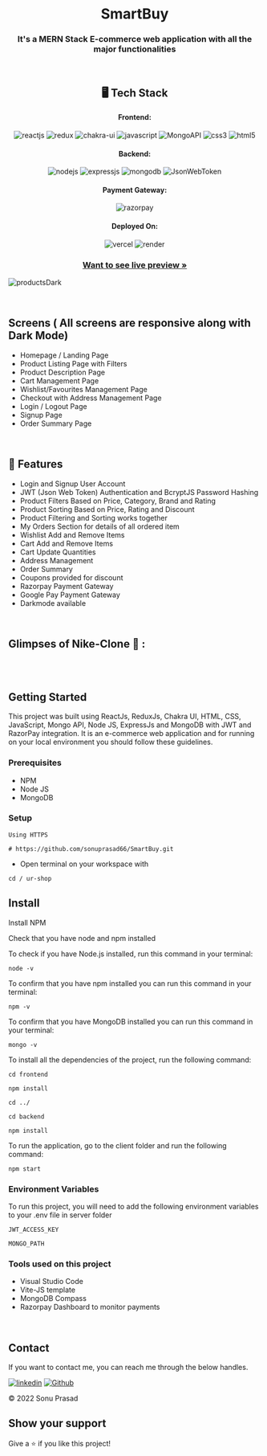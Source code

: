 <h1 align="center">SmartBuy </h1>

<h3 align="center">It's a MERN Stack E-commerce web application with all the major functionalities </h3>

<br />

<h2 align="center">🖥️ Tech Stack</h2>


<h4 align="center">Frontend:</h4>

<p align="center">
  <img src="https://img.shields.io/badge/React-20232A?style=for-the-badge&logo=react&logoColor=61DAFB" alt="reactjs" />
  <img src="https://img.shields.io/badge/Redux-593D88?style=for-the-badge&logo=redux&logoColor=white" alt="redux" />
  <img src="https://img.shields.io/badge/Chakra%20UI-3bc7bd?style=for-the-badge&logo=chakraui&logoColor=white" alt="chakra-ui" />
  <img src="https://img.shields.io/badge/JavaScript-323330?style=for-the-badge&logo=javascript&logoColor=F7DF1E" alt="javascript" />
  <img src="https://img.shields.io/badge/Mongo_API-02303A?style=for-the-badge&logo=react-router&logoColor=white" alt="MongoAPI" />
  <img src="https://img.shields.io/badge/CSS3-1572B6?style=for-the-badge&logo=css3&logoColor=white" alt="css3" />
  <img src="https://img.shields.io/badge/HTML5-E34F26?style=for-the-badge&logo=html5&logoColor=white" alt="html5" />
</p>


<h4 align="center">Backend:</h4>

<p align="center">
  <img src="https://img.shields.io/badge/Node.js-339933?style=for-the-badge&logo=nodedotjs&logoColor=white" alt="nodejs" />
  <img src="https://img.shields.io/badge/Express.js-000000?style=for-the-badge&logo=express&logoColor=white" alt="expressjs" />
  <img src="https://img.shields.io/badge/MongoDB-4EA94B?style=for-the-badge&logo=mongodb&logoColor=white" alt="mongodb" />
  <img src="https://img.shields.io/badge/JWT-000000?style=for-the-badge&logo=JSON%20web%20tokens&logoColor=white" alt="JsonWebToken" />
</p>


<h4 align="center">Payment Gateway:</h4>

<p align="center">
  <img src="https://img.shields.io/badge/Razorpay-02042B?style=for-the-badge&logo=razorpay&logoColor=3395FF" alt="razorpay" />
</p>


<h4 align="center">Deployed On:</h4>

<p align="center">
  <img src="https://img.shields.io/badge/Netlify-00C7B7?style=for-the-badge&logo=netlify&logoColor=white" alt="vercel" />
  <img src="https://img.shields.io/badge/Render-430098?style=for-the-badge&logo=heroku&logoColor=white" alt="render" />
</p>



<h3 align="center"><a href=""><strong>Want to see live preview »</strong></a></h3>




![productsDark](https://user-images.githubusercontent.com/101389401/219954115-6567bd89-10e0-471a-9d4c-e236523e883b.png)

<!--- Nike Clone is a MERN Stack e-commerce web application that allows you to buy shoes & clothes online with payment gateway integration. It has a variety of categories, just visit the product listing page and you will see all the products, apply filters as per your need and in just a few clicks you can buy any product from the website. This project is just for educational purpose -->




<br />

## Screens ( All screens are responsive along with Dark Mode)
- Homepage / Landing Page
- Product Listing Page with Filters
- Product Description Page
- Cart Management Page
- Wishlist/Favourites Management Page
- Checkout with Address Management Page
- Login / Logout Page
- Signup Page
- Order Summary Page


<br />


## 🚀 Features
- Login and Signup User Account
- JWT (Json Web Token) Authentication and BcryptJS Password Hashing 
- Product Filters Based on Price, Category, Brand and Rating
- Product Sorting Based on Price, Rating and Discount
- Product Filtering and Sorting works together 
- My Orders Section for details of all ordered item
- Wishlist Add and Remove Items
- Cart Add and Remove Items 
- Cart Update Quantities 
- Address Management
- Order Summary
- Coupons provided for discount
- Razorpay Payment Gateway
- Google Pay Payment Gateway
- Darkmode available

<br />

## Glimpses of Nike-Clone 🙈 :


<!---- <table>
  <tr>
    <td><img src="https://user-images.githubusercontent.com/101389401/219953501-85e07783-1aac-4119-bfa3-40370d5f785a.png" alt="homePage" /></td>
    <td><img src="https://user-images.githubusercontent.com/101389401/219954405-3a270910-f538-42ce-8188-412df202e305.png" alt="Product" /></td>
  </tr>
  <tr>
    <td><img src="https://user-images.githubusercontent.com/101389401/219954115-6567bd89-10e0-471a-9d4c-e236523e883b.png" alt="productDark" /></td>
    <td><img src="https://user-images.githubusercontent.com/101389401/219954622-abf957ae-63e3-4ac1-8056-8c6f3e23c8a5.png" alt="Details" /></td>
  </tr>
    <td><img src="https://user-images.githubusercontent.com/101389401/219954651-03897359-75c5-4b74-b8bf-f520c41f982a.png" alt="detailsDark" /></td>
    <td><img src="https://user-images.githubusercontent.com/101389401/219954652-b00a01d4-4f51-4071-a838-195092f75434.png" alt="cart" /></td>
  </tr>
   <tr>
    <td><img src="https://user-images.githubusercontent.com/101389401/219954676-4c7b9c50-c5a5-43aa-9838-53998ce773a5.png" alt="checkout" /></td>
    <td><img src="https://user-images.githubusercontent.com/101389401/219954681-b5ac53d3-d0c7-4e12-bcce-17a17ca58fe4.png" alt="payment" /></td>
  </tr>
  <tr>
    <td><img src="https://user-images.githubusercontent.com/101389401/219954708-6aed7a5f-0879-42e0-9c98-c9e62bd62122.png" alt="login" /></td>
    <td><img src="https://user-images.githubusercontent.com/101389401/219954713-4f49c339-5e43-4511-9fe7-e68fb2c5d792.png" alt="signup" /></td>
  </tr>
    <td><img src="https://user-images.githubusercontent.com/101389401/233852984-232dcdfe-1501-4d48-95c8-7c035ec505d7.png" alt="footer" /></td>
    <td><img src="https://user-images.githubusercontent.com/101389401/219954753-6c7cbb53-51b9-4f85-8a0e-5a203a677889.png" alt="team" /></td>
  </tr>
 
</table> -->

<br />

<br />


## Getting Started

This project was built using ReactJs, ReduxJs, Chakra UI, HTML, CSS, JavaScript, Mongo API, Node JS, ExpressJs and MongoDB with JWT and RazorPay integration. It is an e-commerce web application and for running on your local environment you should follow these guidelines.


### Prerequisites

- NPM
- Node JS
- MongoDB

### Setup


```
Using HTTPS

# https://github.com/sonuprasad66/SmartBuy.git
```

+ Open terminal on your workspace with

```
cd / ur-shop
```


## Install

Install NPM

Check that you have node and npm installed

To check if you have Node.js installed, run this command in your terminal:


```
node -v
```

To confirm that you have npm installed you can run this command in your terminal:


```
npm -v
```

To confirm that you have MongoDB installed you can run this command in your terminal:


```
mongo -v
```


To install all the dependencies of the project, run the following command:


```
cd frontend

npm install

cd ../

cd backend

npm install
```


To run the application, go to the client folder and run the following command:

```
npm start
```

### Environment Variables

To run this project, you will need to add the following environment variables to your .env file in server folder

`JWT_ACCESS_KEY`

`MONGO_PATH`


### Tools used on this project

- Visual Studio Code
- Vite-JS template
- MongoDB Compass
- Razorpay Dashboard to monitor payments

<br />



## Contact

If you want to contact me, you can reach me through the below handles.

 [![linkedin](https://img.shields.io/badge/sonuprasad66-0077B5?style=for-the-badge&logo=linkedin&logoColor=white)](https://www.linkedin.com/in/sonuprasad66/)
[![Github](https://img.shields.io/badge/sonuprasad66-20232A?style=for-the-badge&logo=Github&logoColor=white)](https://github.com/sonuprasad66/)



© 2022 Sonu Prasad



## Show your support

Give a ⭐️ if you like this project!
